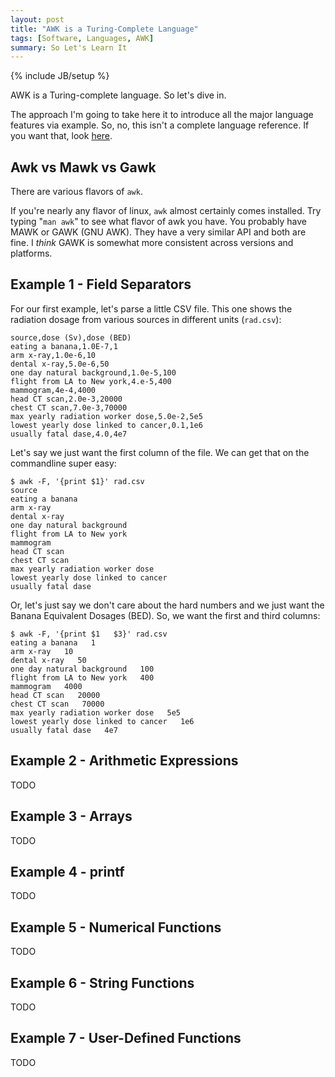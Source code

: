 ```yaml
---
layout: post
title: "AWK is a Turing-Complete Language"
tags: [Software, Languages, AWK]
summary: So Let's Learn It
---
```

{% include JB/setup %}

AWK is a Turing-complete language. So let's dive in.

The approach I'm going to take here it to introduce all the major language features via example. So, no, this isn't a complete language reference. If you want that, look [here](https://www.grymoire.com/Unix/Awk.html).


## Awk vs Mawk vs Gawk

There are various flavors of `awk`.

If you're nearly any flavor of linux, `awk` almost certainly comes installed. Try typing "`man awk`" to see what flavor of awk you have. You probably have MAWK or GAWK (GNU AWK). They have a very similar API and both are fine. I *think* GAWK is somewhat more consistent across versions and platforms.


## Example 1 - Field Separators

For our first example, let's parse a little CSV file. This one shows the radiation dosage from various sources in different units (`rad.csv`):

    source,dose (Sv),dose (BED)
    eating a banana,1.0E-7,1
    arm x-ray,1.0e-6,10
    dental x-ray,5.0e-6,50
    one day natural background,1.0e-5,100
    flight from LA to New york,4.e-5,400
    mammogram,4e-4,4000
    head CT scan,2.0e-3,20000
    chest CT scan,7.0e-3,70000
    max yearly radiation worker dose,5.0e-2,5e5
    lowest yearly dose linked to cancer,0.1,1e6
    usually fatal dase,4.0,4e7

Let's say we just want the first column of the file. We can get that on the commandline super easy:

    $ awk -F, '{print $1}' rad.csv
    source
    eating a banana
    arm x-ray
    dental x-ray
    one day natural background
    flight from LA to New york
    mammogram
    head CT scan
    chest CT scan
    max yearly radiation worker dose
    lowest yearly dose linked to cancer
    usually fatal dase

Or, let's just say we don't care about the hard numbers and we just want the Banana Equivalent Dosages (BED). So, we want the first and third columns:

    $ awk -F, '{print $1   $3}' rad.csv
    eating a banana   1
    arm x-ray   10
    dental x-ray   50
    one day natural background   100
    flight from LA to New york   400
    mammogram   4000
    head CT scan   20000
    chest CT scan   70000
    max yearly radiation worker dose   5e5
    lowest yearly dose linked to cancer   1e6
    usually fatal dase   4e7


## Example 2 - Arithmetic Expressions

TODO


## Example 3 - Arrays

TODO

## Example 4 - printf

TODO


## Example 5 - Numerical Functions

TODO


## Example 6 - String Functions

TODO


## Example 7 - User-Defined Functions

TODO
